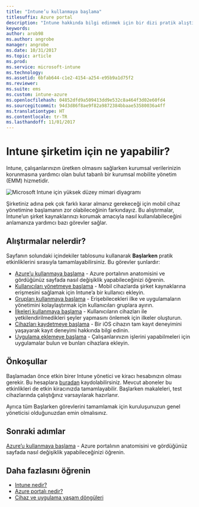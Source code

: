 ```yaml
---
title: "Intune’u kullanmaya başlama"
titlesuffix: Azure portal
description: "Intune hakkında bilgi edinmek için bir dizi pratik alıştırma yapın."
keywords: 
author: arob98
ms.author: angrobe
manager: angrobe
ms.date: 10/31/2017
ms.topic: article
ms.prod: 
ms.service: microsoft-intune
ms.technology: 
ms.assetid: 6bfab644-c1e2-4154-a254-e95b9a1d75f2
ms.reviewer: 
ms.suite: ems
ms.custom: intune-azure
ms.openlocfilehash: 04852dfd9a509413dd9e532c8a464f3d02e60fd4
ms.sourcegitcommit: 94d3d86f8ae9f82a9872384bbaae53580036a4ff
ms.translationtype: HT
ms.contentlocale: tr-TR
ms.lasthandoff: 11/01/2017
---
```

# <a name="what-can-intune-do-for-my-company"></a>Intune şirketim için ne yapabilir?

Intune, çalışanlarınızın üretken olmasını sağlarken kurumsal verilerinizin korunmasına yardımcı olan bulut tabanlı bir kurumsal mobilite yönetim (EMM) hizmetidir.

![Microsoft Intune için yüksek düzey mimari diyagramı](/intune/media/intunearchitecture.svg)

Şirketiniz adına pek çok farklı karar almanız gerekeceği için mobil cihaz yönetimine başlamanın zor olabileceğinin farkındayız. Bu alıştırmalar, Intune’un şirket kaynaklarınızı korumak amacıyla nasıl kullanılabileceğini anlamanıza yardımcı bazı görevler sağlar.

## <a name="what-are-the-exercises"></a>Alıştırmalar nelerdir?

Sayfanın solundaki içindekiler tablosunu kullanarak __Başlarken__ pratik etkinliklerini sırasıyla tamamlayabilirsiniz. Bu görevler şunlardır:

* [Azure’u kullanmaya başlama](get-started-azure.md) - Azure portalının anatomisini ve gördüğünüz sayfada nasıl değişiklik yapabileceğinizi öğrenin.
* [Kullanıcıları yönetmeye başlama](get-started-users.md) - Mobil cihazlarda şirket kaynaklarına erişmesini sağlamak için Intune’a bir kullanıcı ekleyin.
* [Grupları kullanmaya başlama](get-started-groups.md) - Erişebilecekleri ilke ve uygulamaların yönetimini kolaylaştırmak için kullanıcıları gruplara ayırın.
* [İlkeleri kullanmaya başlama](get-started-policies.md) - Kullanıcıların cihazları ile yetkilendirilmedikleri şeyler yapmasını önlemek için ilkeler oluşturun.
* [Cihazları kaydetmeye başlama](get-started-enroll.md) - Bir iOS cihazın tam kayıt deneyimini yaşayarak kayıt deneyimi hakkında bilgi edinin.
* [Uygulama eklemeye başlama](get-started-apps.md) - Çalışanlarınızın işlerini yapabilmeleri için uygulamalar bulun ve bunları cihazlara ekleyin.

## <a name="prerequisites"></a>Önkoşullar

Başlamadan önce etkin birer Intune yönetici ve kiracı hesabınızın olması gerekir. Bu hesaplara [buradan](https://portal.office.com/Signup/Signup.aspx?OfferId=40BE278A-DFD1-470a-9EF7-9F2596EA7FF9&dl=INTUNE_A&ali=1#0%20) kaydolabilirsiniz. Mevcut aboneler bu etkinlikleri de etkin kiracınızda tamamlayabilir. Başlarken makaleleri, test cihazlarında çalıştığınız varsayılarak hazırlanır.

Ayrıca tüm Başlarken görevlerini tamamlamak için kuruluşunuzun genel yöneticisi olduğunuzdan emin olmalısınız.

## <a name="next-steps"></a>Sonraki adımlar

[Azure’u kullanmaya başlama](get-started-azure.md) - Azure portalının anatomisini ve gördüğünüz sayfada nasıl değişiklik yapabileceğinizi öğrenin.

## <a name="learn-more"></a>Daha fazlasını öğrenin

* [Intune nedir?](introduction-intune.md)
* [Azure portalı nedir?](what-is-intune.md)
* [Cihaz ve uygulama yaşam döngüleri](introduction-device-app-lifecycles.md)
